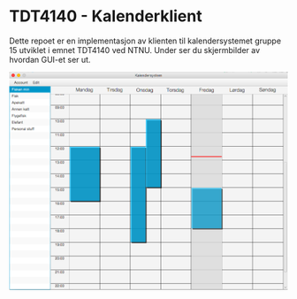 # TDT4140 - Kalenderklient
Dette repoet er en implementasjon av klienten til kalendersystemet gruppe 15 utviklet i emnet TDT4140 ved NTNU. Under ser du skjermbilder av hvordan GUI-et ser ut.

![Screenshot](docs/screenshot.png)
